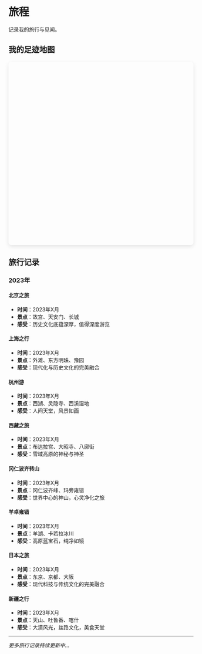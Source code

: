 # 旅程

记录我的旅行与见闻。

## 我的足迹地图

<div id="travel-map" style="height: 500px; width: 100%; border-radius: 8px; margin: 20px 0;"></div>

<script setup>
import { onMounted } from 'vue'

onMounted(() => {
  // 动态加载 Leaflet CSS
  const link = document.createElement('link')
  link.rel = 'stylesheet'
  link.href = 'https://unpkg.com/leaflet@1.9.4/dist/leaflet.css'
  link.integrity = 'sha256-p4NxAoJBhIIN+hmNHrzRCf9tD/miZyoHS5obTRR9BMY='
  link.crossOrigin = ''
  document.head.appendChild(link)

  // 动态加载 Leaflet JS
  const script = document.createElement('script')
  script.src = 'https://unpkg.com/leaflet@1.9.4/dist/leaflet.js'
  script.integrity = 'sha256-20nQCchB9co0qIjJZRGuk2/Z9VM+kNiyxNV1lvTlZBo='
  script.crossOrigin = ''
  
  script.onload = () => {
    // 初始化地图
    const map = L.map('travel-map').setView([35.8617, 104.1954], 4) // 中国中心位置

    // 添加 OpenStreetMap 图层
    L.tileLayer('https://{s}.tile.openstreetmap.org/{z}/{x}/{y}.png', {
      attribution: '© OpenStreetMap contributors'
    }).addTo(map)

    // 去过的地方数据
    const places = [
      {
        name: '北京',
        lat: 39.9042,
        lng: 116.4074,
        description: '首都，历史文化名城',
        date: '2023年',
        icon: '🏛️',
        photos: [
          { url: 'https://images.unsplash.com/photo-1508697014387-db70aad34f4d?w=400&h=300&fit=crop', caption: '天安门广场' },
          { url: 'https://images.unsplash.com/photo-1508804185872-d7badad00f7d?w=400&h=300&fit=crop', caption: '故宫角楼' },
          { url: 'https://images.unsplash.com/photo-1508804185872-d7badad00f7d?w=400&h=300&fit=crop', caption: '长城' },
          { url: 'https://images.unsplash.com/photo-1508804185872-d7badad00f7d?w=400&h=300&fit=crop', caption: '颐和园' }
        ]
      },
      {
        name: '上海',
        lat: 31.2304,
        lng: 121.4737,
        description: '魔都，现代化大都市',
        date: '2023年',
        icon: '🌆',
        photos: [
          { url: 'https://images.unsplash.com/photo-1536599018102-9f803c140fc1?w=400&h=300&fit=crop', caption: '外滩夜景' },
          { url: 'https://images.unsplash.com/photo-1536599018102-9f803c140fc1?w=400&h=300&fit=crop', caption: '东方明珠' },
          { url: 'https://images.unsplash.com/photo-1536599018102-9f803c140fc1?w=400&h=300&fit=crop', caption: '豫园' }
        ]
      },
      {
        name: '杭州',
        lat: 30.2741,
        lng: 120.1551,
        description: '人间天堂，西湖美景',
        date: '2023年',
        icon: '🏞️',
        photos: [
          { url: 'https://images.unsplash.com/photo-1506905925346-21bda4d32df4?w=400&h=300&fit=crop', caption: '西湖断桥' },
          { url: 'https://images.unsplash.com/photo-1506905925346-21bda4d32df4?w=400&h=300&fit=crop', caption: '雷峰塔' },
          { url: 'https://images.unsplash.com/photo-1506905925346-21bda4d32df4?w=400&h=300&fit=crop', caption: '灵隐寺' }
        ]
      },
      {
        name: '拉萨',
        lat: 29.6500,
        lng: 91.1000,
        description: '雪域高原，布达拉宫',
        date: '2023年',
        icon: '🏔️',
        photos: [
          { url: 'https://images.unsplash.com/photo-1506905925346-21bda4d32df4?w=400&h=300&fit=crop', caption: '布达拉宫' },
          { url: 'https://images.unsplash.com/photo-1506905925346-21bda4d32df4?w=400&h=300&fit=crop', caption: '大昭寺' },
          { url: 'https://images.unsplash.com/photo-1506905925346-21bda4d32df4?w=400&h=300&fit=crop', caption: '八廓街' }
        ]
      },
      {
        name: '冈仁波齐',
        lat: 31.0667,
        lng: 81.3125,
        description: '神山，世界中心',
        date: '2023年',
        icon: '⛰️',
        photos: [
          { url: 'https://images.unsplash.com/photo-1506905925346-21bda4d32df4?w=400&h=300&fit=crop', caption: '冈仁波齐峰' },
          { url: 'https://images.unsplash.com/photo-1506905925346-21bda4d32df4?w=400&h=300&fit=crop', caption: '转山路上' },
          { url: 'https://images.unsplash.com/photo-1506905925346-21bda4d32df4?w=400&h=300&fit=crop', caption: '经幡' }
        ]
      },
      {
        name: '玛旁雍错',
        lat: 30.6667,
        lng: 81.3333,
        description: '圣湖，三大圣湖之一',
        date: '2023年',
        icon: '💧',
        photos: [
          { url: 'https://images.unsplash.com/photo-1506905925346-21bda4d32df4?w=400&h=300&fit=crop', caption: '玛旁雍错湖' },
          { url: 'https://images.unsplash.com/photo-1506905925346-21bda4d32df4?w=400&h=300&fit=crop', caption: '湖边经幡' }
        ]
      },
      {
        name: '羊湖',
        lat: 29.0000,
        lng: 90.5000,
        description: '羊卓雍错，高原蓝宝石',
        date: '2023年',
        icon: '🌊',
        photos: [
          { url: 'https://images.unsplash.com/photo-1506905925346-21bda4d32df4?w=400&h=300&fit=crop', caption: '羊卓雍错' },
          { url: 'https://images.unsplash.com/photo-1506905925346-21bda4d32df4?w=400&h=300&fit=crop', caption: '湖边雪山' }
        ]
      },
      {
        name: '日本',
        lat: 36.2048,
        lng: 138.2529,
        description: '樱花之国，现代与传统',
        date: '2023年',
        icon: '🌸',
        photos: [
          { url: 'https://images.unsplash.com/photo-1506905925346-21bda4d32df4?w=400&h=300&fit=crop', caption: '东京塔' },
          { url: 'https://images.unsplash.com/photo-1506905925346-21bda4d32df4?w=400&h=300&fit=crop', caption: '京都樱花' },
          { url: 'https://images.unsplash.com/photo-1506905925346-21bda4d32df4?w=400&h=300&fit=crop', caption: '大阪城' }
        ]
      },
      {
        name: '新疆',
        lat: 43.8256,
        lng: 87.6168,
        description: '大美新疆，丝路明珠',
        date: '2023年',
        icon: '🏜️',
        photos: [
          { url: 'https://images.unsplash.com/photo-1506905925346-21bda4d32df4?w=400&h=300&fit=crop', caption: '天山天池' },
          { url: 'https://images.unsplash.com/photo-1506905925346-21bda4d32df4?w=400&h=300&fit=crop', caption: '吐鲁番葡萄' },
          { url: 'https://images.unsplash.com/photo-1506905925346-21bda4d32df4?w=1080&h=1080&fit=crop', caption: '喀什古城' }
        ]
      }
    ]

    // 添加标记点
    places.forEach(place => {
      const marker = L.marker([place.lat, place.lng])
        .addTo(map)
        .bindPopup(`
          <div style="text-align: center; min-width: 200px;">
            <div style="font-size: 24px; margin-bottom: 8px;">${place.icon}</div>
            <h3 style="margin: 0 0 8px 0; color: #333;">${place.name}</h3>
            <p style="margin: 0 0 4px 0; color: #666;">${place.description}</p>
            <p style="margin: 0 0 12px 0; color: #999; font-size: 12px;">${place.date}</p>
            ${place.photos && place.photos.length > 0 ? `
              <div style="margin-top: 12px;">
                <img src="${place.photos[0].url}" 
                     alt="${place.photos[0].caption}" 
                     style="width: 200px; height: 150px; object-fit: cover; border-radius: 8px; cursor: pointer; border: 2px solid #ddd; margin-bottom: 8px;"
                     onclick="showPhotoGallery('${place.name}')"
                     title="点击查看所有照片">
                <div style="font-size: 12px; color: #666;">
                  📸 ${place.photos.length} 张照片 · 点击查看
                </div>
              </div>
            ` : ''}
          </div>
        `)
    })

    // 添加图例
    const legend = L.control({ position: 'bottomright' })
    legend.onAdd = function() {
      const div = L.DomUtil.create('div', 'info legend')
      div.style.backgroundColor = 'white'
      div.style.padding = '10px'
      div.style.borderRadius = '5px'
      div.style.boxShadow = '0 0 15px rgba(0,0,0,0.2)'
      div.innerHTML = `
        <h4 style="margin: 0 0 10px 0;">我的足迹</h4>
        <p style="margin: 0; color: #666;">点击标记查看详情和照片</p>
      `
      return div
    }
    legend.addTo(map)

    // 全局变量存储照片数据
    window.placePhotos = {}
    places.forEach(place => {
      window.placePhotos[place.name] = place.photos
    })

    // 全局函数：显示照片画廊
    window.showPhotoGallery = function(placeName) {
      const photos = window.placePhotos[placeName]
      if (!photos || photos.length === 0) return
      
      let currentIndex = 0
      
      // 创建模态框
      const modal = document.createElement('div')
      modal.style.cssText = `
        position: fixed;
        top: 0;
        left: 0;
        width: 100%;
        height: 100%;
        background: rgba(0,0,0,0.9);
        display: flex;
        align-items: center;
        justify-content: center;
        z-index: 10000;
      `
      
      function updateGallery() {
        const photo = photos[currentIndex]
        modal.innerHTML = `
          <div style="text-align: center; width: 100%; height: 100%; position: relative;">
            <div style="position: absolute; top: 20px; left: 20px; color: white; font-size: 18px; z-index: 10001;">
              ${placeName} · ${currentIndex + 1}/${photos.length}
            </div>
            <div style="position: absolute; top: 20px; right: 20px; color: white; font-size: 24px; cursor: pointer; z-index: 10001;" onclick="this.parentElement.parentElement.remove()">
              ✕
            </div>
            
            <div style="position: absolute; top: 50%; left: 50%; transform: translate(-50%, -50%); max-width: 90%; max-height: 70vh;">
              <img src="${photo.url}" 
                   alt="${photo.caption}" 
                   style="max-width: 100%; max-height: 100%; object-fit: contain; border-radius: 8px;">
            </div>
            
            <div style="position: absolute; bottom: 120px; left: 50%; transform: translateX(-50%); color: white; font-size: 16px;">${photo.caption}</div>
            
            ${photos.length > 1 ? `
              <div style="position: absolute; bottom: 60px; left: 50%; transform: translateX(-50%);">
                <button onclick="changePhoto(-1)" style="background: rgba(255,255,255,0.2); border: none; color: white; padding: 10px 15px; border-radius: 5px; cursor: pointer; margin-right: 10px;">← 上一张</button>
                <button onclick="changePhoto(1)" style="background: rgba(255,255,255,0.2); border: none; color: white; padding: 10px 15px; border-radius: 5px; cursor: pointer;">下一张 →</button>
              </div>
              <div style="position: absolute; bottom: 20px; left: 50%; transform: translateX(-50%); display: flex; gap: 8px;">
                ${photos.map((_, index) => `
                  <div onclick="goToPhoto(${index})" 
                       style="width: 12px; height: 12px; border-radius: 50%; background: ${index === currentIndex ? 'white' : 'rgba(255,255,255,0.3)'}; cursor: pointer;"></div>
                `).join('')}
              </div>
            ` : ''}
          </div>
        `
      }
      
      // 切换照片函数
      window.changePhoto = function(direction) {
        currentIndex = (currentIndex + direction + photos.length) % photos.length
        updateGallery()
      }
      
      // 跳转到指定照片
      window.goToPhoto = function(index) {
        currentIndex = index
        updateGallery()
      }
      
      updateGallery()
      document.body.appendChild(modal)
      
      // 键盘控制
      const handleKeydown = (e) => {
        if (e.key === 'Escape') {
          document.body.removeChild(modal)
          document.removeEventListener('keydown', handleKeydown)
        } else if (e.key === 'ArrowLeft') {
          changePhoto(-1)
        } else if (e.key === 'ArrowRight') {
          changePhoto(1)
        }
      }
      document.addEventListener('keydown', handleKeydown)
    }
  }
  
  document.head.appendChild(script)
})
</script>

<style scoped>
#travel-map {
  box-shadow: 0 4px 12px rgba(0,0,0,0.1);
}

/* 自定义弹窗样式 */
:deep(.leaflet-popup-content-wrapper) {
  border-radius: 8px;
  box-shadow: 0 4px 12px rgba(0,0,0,0.15);
}

:deep(.leaflet-popup-content) {
  margin: 0;
  padding: 0;
}
</style>

## 旅行记录

### 2023年

#### 北京之旅
- **时间**：2023年X月
- **景点**：故宫、天安门、长城
- **感受**：历史文化底蕴深厚，值得深度游览

#### 上海之行
- **时间**：2023年X月
- **景点**：外滩、东方明珠、豫园
- **感受**：现代化与历史文化的完美融合

#### 杭州游
- **时间**：2023年X月
- **景点**：西湖、灵隐寺、西溪湿地
- **感受**：人间天堂，风景如画

#### 西藏之旅
- **时间**：2023年X月
- **景点**：布达拉宫、大昭寺、八廓街
- **感受**：雪域高原的神秘与神圣

#### 冈仁波齐转山
- **时间**：2023年X月
- **景点**：冈仁波齐峰、玛旁雍错
- **感受**：世界中心的神山，心灵净化之旅

#### 羊卓雍错
- **时间**：2023年X月
- **景点**：羊湖、卡若拉冰川
- **感受**：高原蓝宝石，纯净如镜

#### 日本之旅
- **时间**：2023年X月
- **景点**：东京、京都、大阪
- **感受**：现代科技与传统文化的完美融合

#### 新疆之行
- **时间**：2023年X月
- **景点**：天山、吐鲁番、喀什
- **感受**：大漠风光，丝路文化，美食天堂

---

*更多旅行记录持续更新中...* 